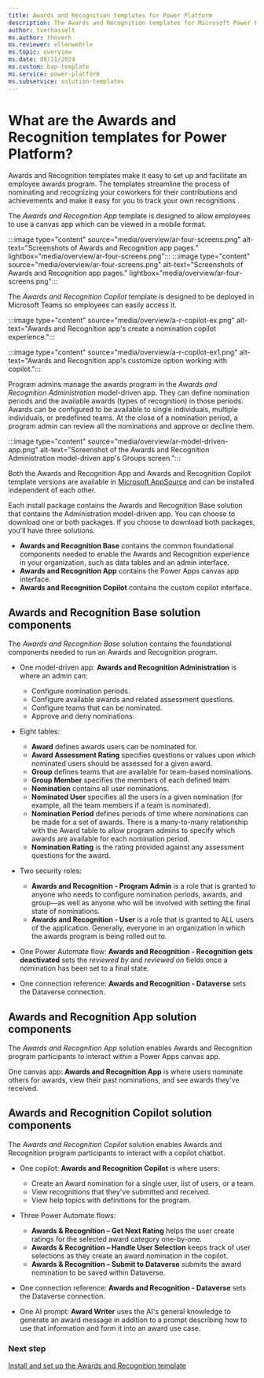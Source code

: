 ```yaml
---
title: Awards and Recognition templates for Power Platform
description: The Awards and Recognition templates for Microsoft Power Platform enable organizations to facilitate an engaging and efficient awards system to acknowledge the outstanding efforts of employees .
author: tverhasselt
ms.author: thoverh
ms.reviewer: ellenwehrle
ms.topic: overview
ms.date: 08/21/2024
ms.custom: bap-template
ms.service: power-platform
ms.subservice: solution-templates
---
```


# What are the Awards and Recognition templates for Power Platform?

Awards and Recognition templates make it easy to set up and facilitate an employee awards program. The templates streamline the process of nominating and recognizing your coworkers for their contributions and achievements and make it easy for you to track your own recognitions .

The *Awards and Recognition App* template is designed to  allow employees to use a canvas app which can be viewed in a mobile format.

:::image type="content" source="media/overview/ar-four-screens.png" alt-text="Screenshots of Awards and Recognition app pages." lightbox="media/overview/ar-four-screens.png":::
:::image type="content" source="media/overview/ar-four-screens.png" alt-text="Screenshots of Awards and Recognition app pages." lightbox="media/overview/ar-four-screens.png":::

The *Awards and Recognition Copilot* template is designed to be deployed in Microsoft Teams so employees can easily access it.

:::image type="content" source="media/overview/a-r-copilot-ex.png" alt-text="Awards and Recognition app's  create a nomination copilot experience.":::

:::image type="content" source="media/overview/a-r-copilot-ex1.png" alt-text="Awards and Recognition app's customize option working with copilot.":::

Program admins manage the awards program in the *Awards and Recognition Administration* model-driven app. They can define nomination periods and the available awards (types of recognition) in those periods. Awards can be configured to be available to single individuals, multiple individuals, or predefined teams. At the close of a nomination period, a program admin can review all the nominations and approve or decline them.

:::image type="content" source="media/overview/ar-model-driven-app.png" alt-text="Screenshot of the Awards and Recognition Administration model-driven app's Groups screen.":::

Both the Awards and Recognition App and Awards and Recognition Copilot template versions are available in [Microsoft AppSource](<https://aka.ms/AccessAwardsAndRecognitionTemplate>) and can be installed independent of each other.

Each install package contains the Awards and Recognition Base solution that contains the Administration model-driven app. You can choose to download one or both packages. If you choose to download both packages, you'll have three solutions.

- **Awards and Recognition Base** contains the common foundational components needed to enable the Awards and Recognition experience in your organization, such as data tables and an admin interface.
- **Awards and Recognition App** contains the Power Apps canvas app interface.
- **Awards and Recognition Copilot** contains the custom copilot interface.

## Awards and Recognition Base solution components

The *Awards and Recognition Base* solution contains the foundational components needed to run an Awards and Recognition program.

- One model-driven app: **Awards and Recognition Administration** is where an admin can:

  - Configure nomination periods.
  - Configure available awards and related assessment questions.
  - Configure teams that can be nominated.
  - Approve and deny nominations.

- Eight tables:

  - **Award** defines awards users can be nominated for.
  - **Award Assessment Rating** specifies questions or values upon which nominated users should be assessed for a given award.
  - **Group** defines teams that are available for team-based nominations.
  - **Group Member** specifies the members of each defined team.
  - **Nomination** contains all user nominations.
  - **Nominated User** specifies all the users in a given nomination (for example, all the team members if a team is nominated).
  - **Nomination Period** defines periods of time where nominations can be made for a set of awards. There is a many-to-many relationship with the Award table to allow program admins to specify which awards are available for each nomination period.
  - **Nomination Rating** is the rating provided against any assessment questions for the award.

- Two security roles:

  - **Awards and Recognition - Program Admin** is a role that is granted to anyone who needs to configure nomination periods, awards, and group—as well as anyone who will be involved with setting the final state of nominations.
  - **Awards and Recognition - User** is a role that is granted to ALL users of the application. Generally, everyone in an organization in which the awards program is being rolled out to.

- One Power Automate flow: **Awards and Recognition - Recognition gets deactivated** sets the *reviewed by* and *reviewed on* fields once a nomination has been set to a final state.
- One connection reference: **Awards and Recognition - Dataverse** sets the Dataverse connection.

## Awards and Recognition App solution components

The *Awards and Recognition App* solution enables Awards and Recognition program participants to interact within a Power Apps canvas app.

One canvas app: **Awards and Recognition App** is where users nominate others for awards, view their past nominations, and see awards they've received.

## Awards and Recognition Copilot solution components

The *Awards and Recognition Copilot* solution enables Awards and Recognition program participants to interact with a copilot chatbot.

- One copilot: **Awards and Recognition Copilot** is where users:

  - Create an Award nomination for a single user, list of users, or a team.
  - View recognitions that they've submitted and received.
  - View help topics with definitions for the program.

- Three Power Automate flows:

  - **Awards & Recognition – Get Next Rating** helps the user create ratings for the selected award category one-by-one.
  - **Awards & Recognition – Handle User Selection** keeps track of user selections as they create an award nomination in the copilot.
  - **Awards & Recognition – Submit to Dataverse** submits the award nomination to be saved within Dataverse.

- One connection reference: **Awards and Recognition - Dataverse** sets the Dataverse connection.
- One AI prompt: **Award Writer** uses the AI's general knowledge to generate an award message in addition to a prompt describing how to use that information and form it into an award use case.
  
### Next step

[Install and set up the Awards and Recognition template](install-and-set-up.md)
